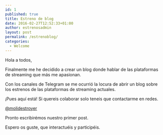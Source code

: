```yaml
---
id: 1
published: true
title: Estreno de blog
date: 2016-02-27T12:52:33+01:00
author: estrenosadmin
layout: post
permalink: /estrenoblog/
categories:
  - Welcome
---
```

Hola a todos,

Finalmente me he decidido a crear un blog donde hablar de las plataformas de streaming que más me apasionan.<!--break-->

Con los canales de Telegram se me ocurrió la locura de abrir un blog sobre los estrenos de las plataformas de streaming actuales.

¡Pues aquí está! Si quereis colaborar solo teneis que contactarme en redes.

[@molidestroyer](https://instagram.com/molidestroyer)

Pronto escribirémos nuestro primer post.

Espero os guste, que interactuéis y participéis.



